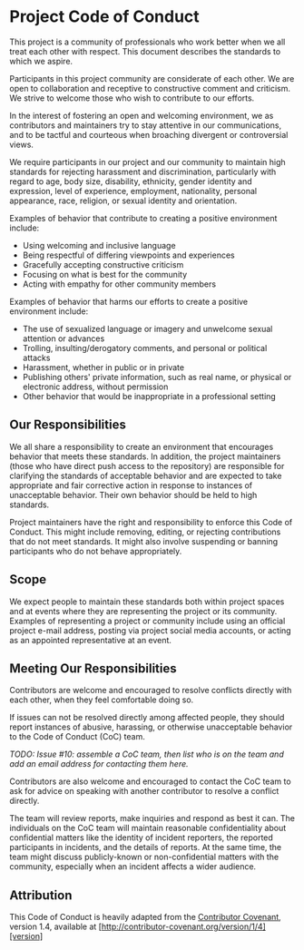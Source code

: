 # Project Code of Conduct

This project is a community of professionals who work better when we
all treat each other with respect.  This document describes the
standards to which we aspire.

Participants in this project community are considerate of each other.
We are open to collaboration and receptive to constructive comment and
criticism.  We strive to welcome those who wish to contribute to our
efforts.

In the interest of fostering an open and welcoming environment, we as
contributors and maintainers try to stay attentive in our
communications, and to be tactful and courteous when broaching
divergent or controversial views.

We require participants in our project and our community to maintain
high standards for rejecting harassment and discrimination,
particularly with regard to age, body size, disability, ethnicity,
gender identity and expression, level of experience, employment,
nationality, personal appearance, race, religion, or sexual identity
and orientation.

Examples of behavior that contribute to creating a positive
environment include:

* Using welcoming and inclusive language
* Being respectful of differing viewpoints and experiences
* Gracefully accepting constructive criticism
* Focusing on what is best for the community
* Acting with empathy for other community members

Examples of behavior that harms our efforts to create a positive
environment include:

* The use of sexualized language or imagery and unwelcome sexual attention or
advances
* Trolling, insulting/derogatory comments, and personal or political attacks
* Harassment, whether in public or in private
* Publishing others' private information, such as real name, or
  physical or electronic address, without permission
* Other behavior that would be inappropriate in a professional setting

## Our Responsibilities

We all share a responsibility to create an environment that encourages
behavior that meets these standards.  In addition, the
project maintainers (those who have direct push access to the repository)
are responsible for clarifying the standards of acceptable behavior
and are expected to take appropriate and fair corrective action in
response to instances of unacceptable behavior.  Their own behavior
should be held to high standards.

Project maintainers have the right and responsibility to enforce this
Code of Conduct.  This might include removing, editing, or rejecting
contributions that do not meet standards.  It might also involve
suspending or banning participants who do not behave appropriately.

## Scope

We expect people to maintain these standards both within project
spaces and at events where they are representing the project or its
community. Examples of representing a project or community include
using an official project e-mail address, posting via project social
media accounts, or acting as an appointed representative at an event.

## Meeting Our Responsibilities

Contributors are welcome and encouraged to resolve conflicts directly
with each other, when they feel comfortable doing so.

If issues can not be resolved directly among affected people, they should
report instances of abusive, harassing, or otherwise unacceptable
behavior to the Code of Conduct (CoC) team.

_TODO: Issue #10: assemble a CoC team, then list who is on the team
and add an email address for contacting them here._

Contributors are also welcome and encouraged to contact the CoC team
to ask for advice on speaking with another contributor to resolve a
conflict directly.

The team will review reports, make inquiries and respond as best
it can.  The individuals on the CoC team will maintain reasonable
confidentiality about confidential matters like the identity of
incident reporters, the reported participants in incidents, and the
details of reports.  At the same time, the team might discuss
publicly-known or non-confidential matters with the community,
especially when an incident affects a wider audience.

## Attribution

This Code of Conduct is heavily adapted from the
[Contributor Covenant][homepage], version 1.4, available at
[http://contributor-covenant.org/version/1/4][version]

[homepage]: http://contributor-covenant.org
[version]: http://contributor-covenant.org/version/1/4/
